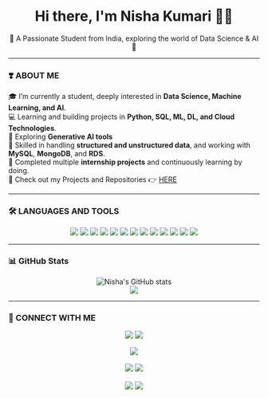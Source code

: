 <h1 align="center">Hi there, I'm Nisha Kumari 👩‍💻</h1>

<p align="center">
  🚩 A Passionate Student from India, exploring the world of Data Science & AI 🚩  
</p>

---

### ❣️ ABOUT ME

🎓 I’m currently a student, deeply interested in **Data Science, Machine Learning, and AI**. <br>
💻 Learning and building projects in **Python, SQL, ML, DL, and Cloud Technologies**.   <br>
🤖 Exploring **Generative AI tools**   <br>
🧠 Skilled in handling **structured and unstructured data**, and working with **MySQL**, **MongoDB**, and **RDS**.    <br>
📘 Completed multiple **internship projects** and continuously learning by doing.  <br> 
📂 Check out my Projects and Repositories 👉 [HERE](https://github.com/NishaKumari21)  <br>

---

### 🛠 LANGUAGES AND TOOLS

<p align="center">
  <img src="https://img.shields.io/badge/Python-3670A0?style=for-the-badge&logo=python&logoColor=ffdd54"/>
  <img src="https://img.shields.io/badge/C-00599C?style=for-the-badge&logo=c&logoColor=white"/>
  <img src="https://img.shields.io/badge/C++-00599C?style=for-the-badge&logo=cplusplus&logoColor=white"/>
  <img src="https://img.shields.io/badge/MySQL-00000F?style=for-the-badge&logo=mysql&logoColor=white"/>
  <img src="https://img.shields.io/badge/MongoDB-47A248?style=for-the-badge&logo=mongodb&logoColor=white"/>
  <img src="https://img.shields.io/badge/Linux-FCC624?style=for-the-badge&logo=linux&logoColor=black"/>
  <img src="https://img.shields.io/badge/Git-F05032?style=for-the-badge&logo=git&logoColor=white"/>
  <img src="https://img.shields.io/badge/AWS-232F3E?style=for-the-badge&logo=amazon-aws&logoColor=white"/>
  <img src="https://img.shields.io/badge/Pandas-150458?style=for-the-badge&logo=pandas&logoColor=white"/>
  <img src="https://img.shields.io/badge/Scikit Learn-F7931E?style=for-the-badge&logo=scikit-learn&logoColor=white"/>
  <img src="https://img.shields.io/badge/TensorFlow-FF6F00?style=for-the-badge&logo=tensorflow&logoColor=white"/>
  <img src="https://img.shields.io/badge/Seaborn-1E88E5?style=for-the-badge&logo=seaborn&logoColor=white"/>
  <img src="https://img.shields.io/badge/CSS3-1572B6?style=for-the-badge&logo=css3&logoColor=white"/>
</p>

---

### 📊 GitHub Stats

<p align="center">
  <img src="https://github-readme-stats.vercel.app/api?username=NishaKumari21&show_icons=true&theme=tokyonight" alt="Nisha's GitHub stats"/>
  <br>
  <img src="https://github-readme-streak-stats.herokuapp.com/?user=NishaKumari21&theme=tokyonight"/>
</p>

---

### 🤝 CONNECT WITH ME

<p align="center">
  <a href="nishamdb05@gmail.com"><img src="https://img.shields.io/badge/Gmail-red?style=for-the-badge&logo=gmail&logoColor=white"/></a>
  <a href="www.linkedin.com/in/nisha-kumari-a62957348"><img src="https://img.shields.io/badge/LinkedIn-blue?style=for-the-badge&logo=linkedin&logoColor=white"/></a>

</p>  
<p align="center"> <img src="https://github-profile-summary-cards.vercel.app/api/cards/profile-details?username=NishaKumari21&theme=github_dark" /> <br><br> <img src="https://github-profile-summary-cards.vercel.app/api/cards/stats?username=NishaKumari21&theme=github_dark" /> <img src="https://github-profile-summary-cards.vercel.app/api/cards/productive-time?username=NishaKumari21&theme=github_dark&utcOffset=8" /> <br><br> <img src="https://github-profile-summary-cards.vercel.app/api/cards/repos-per-language?username=NishaKumari21&theme=github_dark" /> <img src="https://github-profile-summary-cards.vercel.app/api/cards/most-commit-language?username=NishaKumari21&theme=github_dark" /> </p>

